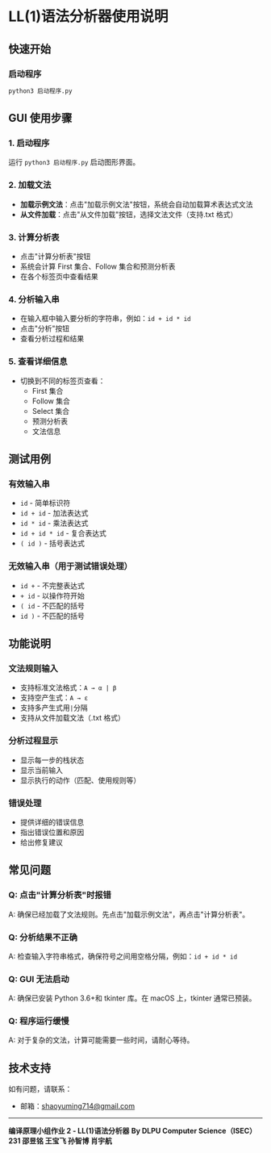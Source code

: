 # LL(1)语法分析器使用说明

## 快速开始

### 启动程序

```bash
python3 启动程序.py
```

## GUI 使用步骤

### 1. 启动程序

运行 `python3 启动程序.py` 启动图形界面。

### 2. 加载文法

- **加载示例文法**：点击"加载示例文法"按钮，系统会自动加载算术表达式文法
- **从文件加载**：点击"从文件加载"按钮，选择文法文件（支持.txt 格式）

### 3. 计算分析表

- 点击"计算分析表"按钮
- 系统会计算 First 集合、Follow 集合和预测分析表
- 在各个标签页中查看结果

### 4. 分析输入串

- 在输入框中输入要分析的字符串，例如：`id + id * id`
- 点击"分析"按钮
- 查看分析过程和结果

### 5. 查看详细信息

- 切换到不同的标签页查看：
  - First 集合
  - Follow 集合
  - Select 集合
  - 预测分析表
  - 文法信息

## 测试用例

### 有效输入串

- `id` - 简单标识符
- `id + id` - 加法表达式
- `id * id` - 乘法表达式
- `id + id * id` - 复合表达式
- `( id )` - 括号表达式

### 无效输入串（用于测试错误处理）

- `id +` - 不完整表达式
- `+ id` - 以操作符开始
- `( id` - 不匹配的括号
- `id )` - 不匹配的括号

## 功能说明

### 文法规则输入

- 支持标准文法格式：`A → α | β`
- 支持空产生式：`A → ε`
- 支持多产生式用`|`分隔
- 支持从文件加载文法（.txt 格式）

### 分析过程显示

- 显示每一步的栈状态
- 显示当前输入
- 显示执行的动作（匹配、使用规则等）

### 错误处理

- 提供详细的错误信息
- 指出错误位置和原因
- 给出修复建议

## 常见问题

### Q: 点击"计算分析表"时报错

A: 确保已经加载了文法规则。先点击"加载示例文法"，再点击"计算分析表"。

### Q: 分析结果不正确

A: 检查输入字符串格式，确保符号之间用空格分隔，例如：`id + id * id`

### Q: GUI 无法启动

A: 确保已安装 Python 3.6+和 tkinter 库。在 macOS 上，tkinter 通常已预装。

### Q: 程序运行缓慢

A: 对于复杂的文法，计算可能需要一些时间，请耐心等待。

## 技术支持

如有问题，请联系：

- 邮箱：shaoyuming714@gmail.com

---

**编译原理小组作业 2 - LL(1)语法分析器**
**By DLPU Computer Science（ISEC）231 邵昱铭 王宝飞 孙智博 肖宇航**
